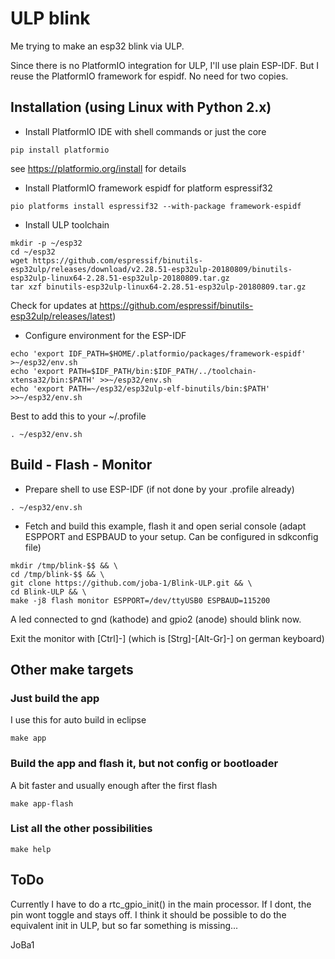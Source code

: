 # ULP blink

Me trying to make an esp32 blink via ULP.

Since there is no PlatformIO integration for ULP, I'll use plain ESP-IDF.
But I reuse the PlatformIO framework for espidf. No need for two copies.

## Installation (using Linux with Python 2.x)

* Install PlatformIO IDE with shell commands or just the core
```
pip install platformio
```
see https://platformio.org/install for details

* Install PlatformIO framework espidf for platform espressif32
```
pio platforms install espressif32 --with-package framework-espidf
```

* Install ULP toolchain
```
mkdir -p ~/esp32
cd ~/esp32
wget https://github.com/espressif/binutils-esp32ulp/releases/download/v2.28.51-esp32ulp-20180809/binutils-esp32ulp-linux64-2.28.51-esp32ulp-20180809.tar.gz
tar xzf binutils-esp32ulp-linux64-2.28.51-esp32ulp-20180809.tar.gz
```
Check for updates at https://github.com/espressif/binutils-esp32ulp/releases/latest)

* Configure environment for the ESP-IDF
```
echo 'export IDF_PATH=$HOME/.platformio/packages/framework-espidf' >~/esp32/env.sh
echo 'export PATH=$IDF_PATH/bin:$IDF_PATH/../toolchain-xtensa32/bin:$PATH' >>~/esp32/env.sh
echo 'export PATH=~/esp32/esp32ulp-elf-binutils/bin:$PATH' >>~/esp32/env.sh
```
Best to add this to your ~/.profile
```
. ~/esp32/env.sh
```

## Build - Flash - Monitor
* Prepare shell to use ESP-IDF (if not done by your .profile already)
```
. ~/esp32/env.sh
```

* Fetch and build this example, flash it and open serial console (adapt ESPPORT and ESPBAUD to your setup. Can be configured in sdkconfig file)
```
mkdir /tmp/blink-$$ && \
cd /tmp/blink-$$ && \
git clone https://github.com/joba-1/Blink-ULP.git && \
cd Blink-ULP && \
make -j8 flash monitor ESPPORT=/dev/ttyUSB0 ESPBAUD=115200

```
A led connected to gnd (kathode) and gpio2 (anode) should blink now.

Exit the monitor with [Ctrl]-] (which is [Strg]-[Alt-Gr]-] on german keyboard)

## Other make targets

### Just build the app 
I use this for auto build in eclipse
```
make app
```

### Build the app and flash it, but not config or bootloader
A bit faster and usually enough after the first flash
```
make app-flash
```

### List all the other possibilities
```
make help
```

## ToDo

Currently I have to do a rtc_gpio_init() in the main processor.
If I dont, the pin wont toggle and stays off.
I think it should be possible to do the equivalent init in ULP, but so far something is missing...


JoBa1
